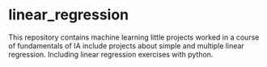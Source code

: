 # linear_regression

This repository contains machine learning little projects worked in a course of fundamentals of IA
include projects about simple and multiple linear regression. Including linear regression exercises with python.
